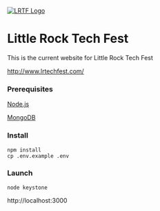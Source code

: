 [![LRTF Logo](http://www.lrtechfest.com/img/lrtf-logo-small.png)](http://www.lrtechfest.com)

Little Rock Tech Fest
==============

This is the current website for Little Rock Tech Fest

http://www.lrtechfest.com/

### Prerequisites

[Node.js](https://nodejs.org/en/)

[MongoDB](https://www.mongodb.com/)

### Install

```
npm install
cp .env.example .env
```

### Launch

```
node keystone
```

http://localhost:3000
